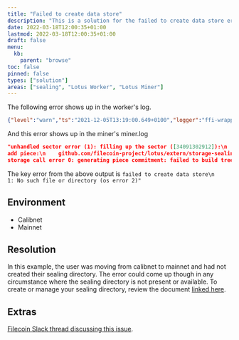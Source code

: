 ```yaml
---
title: "Failed to create data store"
description: "This is a solution for the failed to create data store error."
date: 2022-03-18T12:00:35+01:00
lastmod: 2022-03-18T12:00:35+01:00
draft: false
menu:
  kb:
    parent: "browse"
toc: false
pinned: false
types: ["solution"]
areas: ["sealing", "Lotus Worker", "Lotus Miner"]
---
```


The following error shows up in the worker's log.

```json
{"level":"warn","ts":"2021-12-05T13:19:00.649+0100","logger":"ffi-wrapper","caller":"ffiwrapper/ffiwrapper.go:52","msg":"copied different amount than expected: 65536 != 4161536"}
```

And this error shows up in the miner's miner.log

```json
"unhandled sector error (1): filling up the sector ([34091302912]):\n    github.com/filecoin-project/lotus/extern/storage-sealing.(*Sealing).handlePacking\n        /home/perun/lotus/extern/storage-sealing/states_sealing.go:77\n  - 
add piece:\n    github.com/filecoin-project/lotus/extern/storage-sealing.(*Sealing).padSector\n        /home/perun/lotus/extern/storage-sealing/states_sealing.go:96\n  - 
storage call error 0: generating piece commitment: failed to build tree\n\nCaused by:\n    0: failed to create data store\n    1: No such file or directory (os error 2)"
```

The key error from the above output is `failed to create data store\n    1: No such file or directory (os error 2)"`

## Environment

- Calibnet
- Mainnet 

## Resolution

In this example, the user was moving from calibnet to mainnet and had not created their sealing directory. The error could come up though in any circumstance where the sealing directory is not present or available. To create or manage your sealing directory, review the document [linked here](https://lotus.filecoin.io/storage-providers/configure/custom-storage-layout/#custom-location-for-sealing).  

## Extras

[Filecoin Slack thread discussing this issue](https://filecoinproject.slack.com/archives/CPFTWMY7N/p1638706900298000). 


